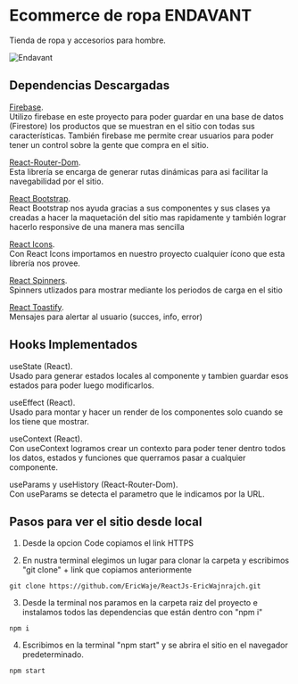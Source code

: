 # Ecommerce de ropa ENDAVANT

Tienda de ropa y accesorios para hombre.

![Endavant](public/img/edv-gif-react.gif)

## Dependencias Descargadas

[Firebase](https://firebase.google.com/).\
Utilizo firebase en este proyecto para poder guardar en una base de datos (Firestore) los productos que se muestran en el sitio con todas sus características.
También firebase me permite crear usuarios para poder tener un control sobre la gente que compra en el sitio.

[React-Router-Dom](https://reactrouter.com/web/guides/quick-start).\
Esta librería se encarga de generar rutas dinámicas para asi facilitar la navegabilidad por el sitio.

[React Bootstrap](https://react-bootstrap.github.io/).\
React Bootstrap nos ayuda gracias a sus componentes y sus clases ya creadas a hacer la maquetación del sitio mas rapidamente y también lograr hacerlo responsive de una manera mas sencilla

[React Icons](https://react-icons.github.io/react-icons/).\
Con React Icons importamos en nuestro proyecto cualquier ícono que esta librería nos provee.

[React Spinners](https://www.npmjs.com/package/react-spinners).\
Spinners utlizados para mostrar mediante los periodos de carga en el sitio

[React Toastify](https://www.npmjs.com/package/react-toastify).\
Mensajes para alertar al usuario (succes, info, error)

## Hooks Implementados

useState (React).\
Usado para generar estados locales al componente y tambien guardar esos estados para poder luego modificarlos.

useEffect (React).\
Usado para montar y hacer un render de los componentes solo cuando se los tiene que mostrar.

useContext (React).\
Con useContext logramos crear un contexto para poder tener dentro todos los datos, estados y funciones que querramos pasar a cualquier componente.

useParams y useHistory (React-Router-Dom).\
Con useParams se detecta el parametro que le indicamos por la URL.


## Pasos para ver el sitio desde local

1. Desde la opcion Code copiamos el link HTTPS

2. En nustra terminal elegimos un lugar para clonar la carpeta y escribimos "git clone" + link que copiamos anteriormente

```
git clone https://github.com/EricWaje/ReactJs-EricWajnrajch.git
```

3. Desde la terminal nos paramos en la carpeta raiz del proyecto e instalamos todos las dependencias que están dentro con "npm i"

```
npm i
```

4. Escribimos en la terminal "npm start" y se abrira el sitio en el navegador predeterminado.

```
npm start
```




<!-- yo grabe el video, después lo transforme en un gif, guarde la imagen en public y escribi en el .md ![alt text](public/imagenes/firabase0.png) -->






